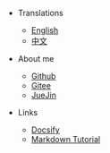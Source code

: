 - Translations
  - [English](/)
  - [中文](/zh-cn/)

- About me
  - [Github](https://github.com/yequanrui)
  - [Gitee](https://gitee.com/yequanrui)
  - [JueJin](https://juejin.cn/user/1231919572070647)

- Links
  - [Docsify](https://docsify.js.org/#/zh-cn/)
  - [Markdown Tutorial](https://markdown.com.cn/)
